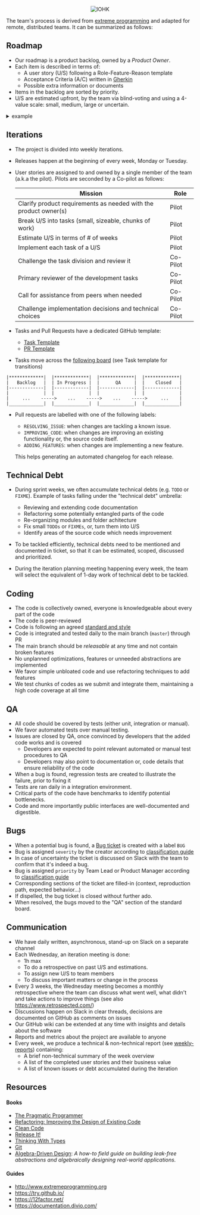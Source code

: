 <p align="center">
    <img alt="IOHK" src="iohk-signature.gif" />
</p>

The team's process is derived from [extreme programming][xp] and adapted for remote, distributed teams. It can be summarized as follows:

## Roadmap

- Our roadmap is a product backlog, owned by a _Product Owner_. 
- Each item is described in terms of:
    - A user story (U/S) following a Role-Feature-Reason template
    - Acceptance Criteria (A/C) written in [Gherkin](http://docs.behat.org/en/v2.5/guides/1.gherkin.html) 
    - Possible extra information or documents 
- Items in the backlog are sorted by priority. 
- U/S are estimated upfront, by the team via blind-voting and using a 4-value scale: small, medium, large or uncertain. 

<details>
    <summary>example</summary>

> ### User Story 
> 
> **As** a stake pool operator  
> **I want** the pool ordering to be fair and not favor any particular pools especially during the bootstrapping era  
> **So that** every pool has the same chance to be selected by users in the early stages.
> 
> ### Acceptance Criteria 
> 
> **Given** that stake pools can be listed via https://input-output-hk.github.io/cardano-wallet/api/edge/#operation/listStakePools  
> **And** they are ordered by "apparent performance"  
> **When** I query stake pools during the first epoch (when little information about them is available)  
> **Then** pools are ordered arbitrarily  
> **And** the order is not necessarily the same between different wallets  
> **And** the order is consistent between successive calls within the same wallet.
</details>


## Iterations

- The project is divided into weekly iterations.
- Releases happen at the beginning of every week, Monday or Tuesday.
- User stories are assigned to and owned by a single member of the team (a.k.a the pilot). Pilots are seconded by a Co-pilot as follows:

    | Mission | Role | 
    | --- | --- | 
    | Clarify product requirements as needed with the product owner(s) | Pilot |
    | Break U/S into tasks (small, sizeable, chunks of work) | Pilot |
    | Estimate U/S in terms of # of weeks | Pilot |
    | Implement each task of a U/S | Pilot |
    | Challenge the task division and review it | Co-Pilot |
    | Primary reviewer of the development tasks | Co-Pilot | 
    | Call for assistance from peers when needed | Co-Pilot |
    | Challenge implementation decisions and technical choices | Co-Pilot |


- Tasks and Pull Requests have a dedicated GitHub template:
    - [Task Template](https://github.com/input-output-hk/adrestia/blob/master/.github/ISSUE_TEMPLATE/task.md)
    - [PR Template](https://github.com/input-output-hk/adrestia/blob/master/.github/PULL_REQUEST_TEMPLATE.md)

- Tasks move across the [following board](https://github.com/orgs/input-output-hk/projects/13) (see Task template for transitions)

```
|*************|  |*************|  |*************|  |*************|
|   Backlog   |  | In Progress |  |      QA     |  |    Closed   |
|-------------|  |-------------|  |-------------|  |-------------|
|             |  |             |  |             |  |             |
|     ...    ----->    ...    ----->    ...    ----->     ...    |
|_____________|  |_____________|  |_____________|  |_____________|
```

- Pull requests are labelled with one of the following labels:
    - `RESOLVING_ISSUE`: when changes are tackling a known issue.
    - `IMPROVING_CODE`: when changes are improving an existing functionality or, the source code itself.
    - `ADDING_FEATURES`: when changes are implementing a new feature.

  This helps generating an automated changelog for each release.


## Technical Debt

- During sprint weeks, we often accumulate technical debts (e.g. `TODO` or `FIXME`). Example of tasks falling under the "technical debt" umbrella:
    - Reviewing and extending code documentation
    - Refactoring some potentially entangled parts of the code
    - Re-organizing modules and folder achitecture
    - Fix small `TODOs` or `FIXMEs`, or, turn them into U/S 
    - Identify areas of the source code which needs improvement

- To be tackled efficiently, technical debts need to be mentioned and documented in ticket, so that it can be estimated, scoped, discussed and prioritized.
- During the iteration planning meeting happening every week, the team will select the equivalent of 1-day work of technical debt to be tackled. 

## Coding

- The code is collectively owned, everyone is knowledgeable about every part of the code
- The code is peer-reviewed
- Code is following an agreed [standard and style][styleguide]
- Code is integrated and tested daily to the main branch (`master`) through PR
- The main branch should be _releasable_ at any time and not contain broken features
- No unplanned optimizations, features or unneeded abstractions are implemented
- We favor simple unbloated code and use refactoring techniques to add features 
- We test chunks of codes as we submit and integrate them, maintaining a high code coverage at all time


## QA 

- All code should be covered by tests (either unit, integration or manual). 
- We favor automated tests over manual testing.
- Issues are closed by QA, once convinced by developers that the added code works and is covered
    - Developers are expected to point relevant automated or manual test procedures to QA
    - Developers may also point to documentation or, code details that ensure reliability of the code
- When a bug is found, regression tests are created to illustrate the failure, prior to fixing it
- Tests are ran daily in a integration environment.
- Critical parts of the code have benchmarks to identify potential bottlenecks.  
- Code and more importantly public interfaces are well-documented and digestible.

## Bugs

- When a potential bug is found, a [Bug ticket](https://github.com/input-output-hk/adrestia/blob/master/.github/ISSUE_TEMPLATE/bug.md) is created with a label `BUG`
- Bug is assigned `severity` by the creator according to [classification guide](https://github.com/input-output-hk/adrestia/wiki/Bug-Classification) 
- In case of uncertainty the ticket is discussed on Slack with the team to confirm that it's indeed a bug. 
- Bug is assigned `priority` by Team Lead or Product Manager according to [classification guide](https://github.com/input-output-hk/adrestia/wiki/Bug-Classification) 
- Corresponding sections of the ticket are filled-in (context, reproduction path, expected behavior...)
- If dispelled, the bug ticket is closed without further ado.  
- When resolved, the bugs moved to the "QA" section of the standard board.

## Communication

- We have daily written, asynchronous, stand-up on Slack on a separate channel
- Each Wednesday, an iteration meeting is done:
    - 1h max
    - To do a retrospective on past U/S and estimations. 
    - To assign new U/S to team members
    - To discuss important matters or change in the process 
- Every 3 weeks, the Wednesday meeting becomes a monthly retrospective where the team can discuss what went well, what didn't and take actions to improve things (see also https://www.retrospected.com/)
- Discussions happen on Slack in clear threads, decisions are documented on GitHub as comments on issues
- Our GitHub wiki can be extended at any time with insights and details about the software
- Reports and metrics about the project are available to anyone
- Every week, we produce a technical & non-technical report (see [weekly-reports](https://github.com/input-output-hk/adrestia/tree/weekly-reports)) containing:
    - A brief non-technical summary of the week overview
    - A list of the completed user stories and their business value
    - A list of known issues or debt accumulated during the iteration

## Resources

#### Books

- [The Pragmatic Programmer](https://www.amazon.com/Pragmatic-Programmer-Journeyman-Master/dp/020161622X/) 
- [Refactoring: Improving the Design of Existing Code](https://www.amazon.com/Refactoring-Improving-Existing-Addison-Wesley-Signature/dp/0134757599/)
- [Clean Code](https://www.amazon.com/Clean-Code-Handbook-Software-Craftsmanship/dp/0132350882/)
- [Release It!](https://www.amazon.com/Release-Design-Deploy-Production-Ready-Software/dp/1680502395/)
- [Thinking With Types](https://leanpub.com/thinking-with-types/)
- [Git](https://www.amazon.com/Version-Control-Git-collaborative-development/dp/1449316387/)
- [Algebra-Driven Design](https://leanpub.com/algebra-driven-design): _A how-to field guide on building leak-free abstractions and algebraically designing real-world applications._

#### Guides

- http://www.extremeprogramming.org
- https://try.github.io/
- https://12factor.net/
- https://documentation.divio.com/

[styleguide]: https://github.com/input-output-hk/adrestia/wiki/Coding-Standards
[xp]: http://www.extremeprogramming.org

